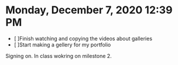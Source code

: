 # Monday, December  7, 2020 12:39 PM
- [ ]Finish watching and copying the videos about galleries 
- [ ]Start making a gellery for my portfolio 

Signing on. In class wokring on milestone 2.

